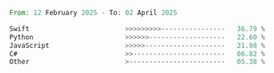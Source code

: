 <!--START_SECTION:Languages-->

```rust
From: 12 February 2025 - To: 02 April 2025

Swift                        >>>>>>>>>----------------   36.79 %
Python                       >>>>>>-------------------   22.60 %
JavaScript                   >>>>>--------------------   21.98 %
C#                           >>-----------------------   06.82 %
Other                        >------------------------   05.38 %
```

<!--END_SECTION:Languages-->
